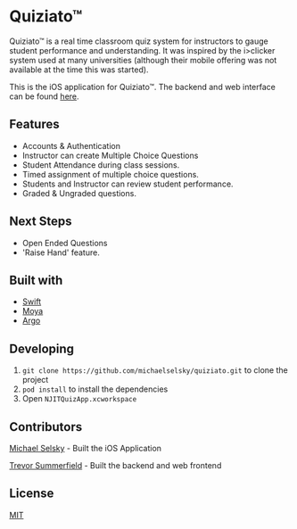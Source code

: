 # Quiziato™ #
Quiziato™ is a real time classroom quiz system for instructors to gauge student performance and understanding. It was inspired by the i>clicker system used at many universities (although their mobile offering was not available at the time this was started).

This is the iOS application for Quiziato™. The backend and web interface can be found [here](https://github.com/tsums/quiziato).

## Features ##
- Accounts & Authentication
- Instructor can create Multiple Choice Questions
- Student Attendance during class sessions.
- Timed assignment of multiple choice questions.
- Students and Instructor can review student performance.
- Graded & Ungraded questions.

## Next Steps ##
- Open Ended Questions
- 'Raise Hand' feature.

## Built with ##
- [Swift](https://swift.org)
- [Moya](https://github.com/moya/moya)
- [Argo](https://github.com/thoughtbot/argo)

## Developing ##
1. `git clone https://github.com/michaelselsky/quiziato.git` to clone the project
2. `pod install` to install the dependencies
3. Open `NJITQuizApp.xcworkspace`

## Contributors ##
[Michael Selsky](https://github.com/michaelselsky) - Built the iOS Application

[Trevor Summerfield](https://github.com/tsums) - Built the backend and web frontend

## License ##
[MIT](LICENSE.txt)

